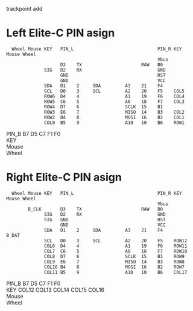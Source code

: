 trackpoint add

# Left Elite-C PIN asign

      Wheel Mouse KEY   PIN_L                               PIN_R KEY   Mouse Wheel 
                                                            Vbus                    
                        D3    TX                      RAW   B0                      
                  SIG   D2    RX                            GND                     
                        GND                                 RST                     
                        GND                                 VCC                     
                  SDA   D1    2     SDA         A3    21    F4                      
                  SCL   D0    3     SCL         A2    20    F5    COL5              
                  ROW6  D4    4                 A1    19    F6    COL4              
                  ROW5  C6    5                 A0    18    F7    COL3              
                  ROW4  D7    6                 SCLK  15    B1                      
                  ROW3  E6    7                 MISO  14    B3    COL2              
                  ROW2  B4    8                 MOSI  16    B2    COL1              
                  COL0  B5    9                 A10   10    B6    ROW1              
PIN_B                         B7    D5    C7    F1    F0                            
KEY                                                                                 
Mouse                                                                               
Wheel                                                                               


# Right Elite-C PIN asign

      Wheel Mouse KEY   PIN_L                               PIN_R KEY   Mouse Wheel 
                                                            Vbus                    
            B_CLK       D3    TX                      RAW   B0                      
                  SIG   D2    RX                            GND                     
                  SIG   GND                                 RST                     
                        GND                                 VCC                     
                  SDA   D1    2     SDA         A3    21    F4          B_DAT       
                  SCL   D0    3     SCL         A2    20    F5    ROW12             
                  COL6  D4    4                 A1    19    F6    ROW11             
                  COL7  C6    5                 A0    18    F7    ROW10             
                  COL8  D7    6                 SCLK  15    B1    ROW9              
                  COL9  E6    7                 MISO  14    B3    ROW8              
                  COL10 B4    8                 MOSI  16    B2    ROW7              
                  COL11 B5    9                 A10   10    B6    COL17             
PIN_B                         B7    D5    C7    F1    F0                            
KEY                           COL12 COL13 COL14 COL15 COL16                         
Mouse                                                                               
Wheel                                                                               
